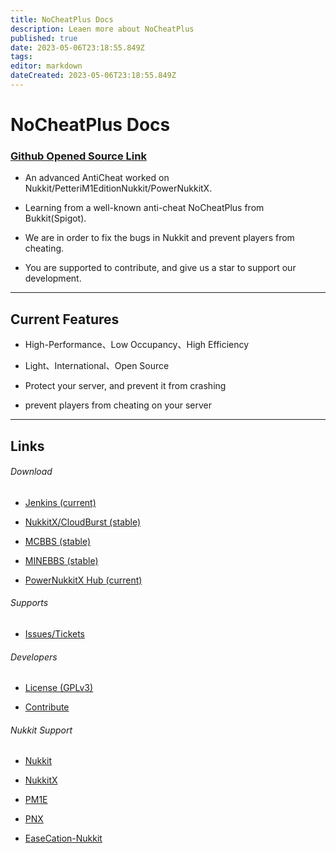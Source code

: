 ```yaml
---
title: NoCheatPlus Docs
description: Leaen more about NoCheatPlus
published: true
date: 2023-05-06T23:18:55.849Z
tags: 
editor: markdown
dateCreated: 2023-05-06T23:18:55.849Z
---
```


# NoCheatPlus Docs

### [Github Opened Source Link](https://github.com/Physical-Science-Academy/NoCheatPlus)

- An advanced AntiCheat worked on Nukkit/PetteriM1EditionNukkit/PowerNukkitX.

- Learning from a well-known anti-cheat NoCheatPlus from Bukkit(Spigot).

- We are in order to fix the bugs in Nukkit and prevent players from cheating.

- You are supported to contribute, and give us a star to support our development.

---------

## Current Features

- High-Performance、Low Occupancy、High Efficiency

- Light、International、Open Source

- Protect your server, and prevent it from crashing

- prevent players from cheating on your server

---------

## Links

###### Download

* [Jenkins (current)](https://ci.lanink.cn/job/NoCheatPlus/)

* [NukkitX/CloudBurst (stable)](https://cloudburstmc.org/resources/nocheatplus.820/)

* [MCBBS (stable)](https://www.mcbbs.net/forum.php?mod=viewthread&tid=1430379)

* [MINEBBS (stable)](https://www.minebbs.com/resources/nocheatplus.5551/)

* [PowerNukkitX Hub (current)](https://powernukkitx.com/hub/plugin/detail/Physical-Science-Academy/NoCheatPlus)

###### Supports

* [Issues/Tickets](https://github.com/Physical-Science-Academy/NoCheatPlus/issues)

###### Developers

* [License (GPLv3)](https://github.com/Physical-Science-Academy/NoCheatPlus/blob/main/LICENSE)

* [Contribute](https://github.com/Physical-Science-Academy/NoCheatPlus/blob/main/CONTRIBUTING.md)

###### Nukkit Support

* [Nukkit](https://github.com/Nukkit/Nukkit)

* [NukkitX](https://github.com/CloudburstMC/Nukkit)

* [PM1E](https://github.com/PetteriM1/NukkitPetteriM1Edition)

* [PNX](https://github.com/PowerNukkitX/PowerNukkitX)

* [EaseCation-Nukkit](https://github.com/EaseCation/Nukkit)